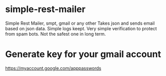 # simple-rest-mailer
Simple Rest Mailer, smpt, gmail or any other
Takes json and sends email based on json data. 
Simple logs keept. Very simple verification to protect from spam bots. Not the safest one in long term. 

# Generate key for your gmail account 
https://myaccount.google.com/apppasswords


